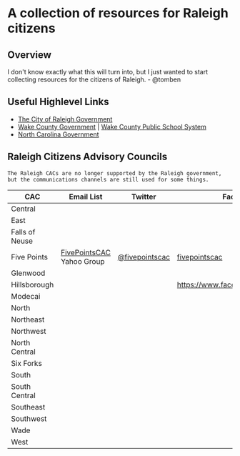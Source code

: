 # A collection of resources for Raleigh citizens

## Overview

I don't know exactly what this will turn into, but I just wanted to start collecting resources for the citizens of Raleigh. - @tomben

## Useful Highlevel Links

* [The City of Raleigh Government](https://raleighnc.gov/)
* [Wake County Government](https://www.nc.gov/) | [Wake County Public School System](https://www.wcpss.net/)
* [North Carolina Government](https://www.nc.gov/)

## Raleigh Citizens Advisory Councils

    The Raleigh CACs are no longer supported by the Raleigh government, but the communications channels are still used for some things.

| CAC | Email List | Twitter | Facebook | Website |
| --- | --- | --- | --- | --- |
| Central |  |  |  |  |
| East |  |  |  |  |
| Falls of Neuse |  |  |  |  |
| Five Points | [FivePointsCAC](https://groups.yahoo.com/neo/groups/FivePointsCAC/info) Yahoo Group | [@fivepointscac](https://twitter.com/fivepointscac) | [fivepointscac](https://www.facebook.com/fivepointscac) | defunct |
| Glenwood |  |  |  |  |
| Hillsborough |  |  | https://www.facebook.com/wadecac |  |
| Modecai |  |  |  |  |
| North |  |  |  |  |
| Northeast |  |  |  |  |
| Northwest |  |  |  |  |
| North Central |  |  |  |  |
| Six Forks |  |  |  |  |
| South |  |  |  |  |
| South Central |  |  |  |  |
| Southeast |  |  |  |  |
| Southwest |  |  |  |  |
| Wade |  |  |  |  |
| West |  |  |  |  |
